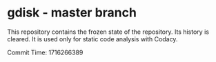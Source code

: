 # gdisk - master branch

This repository contains the frozen state of the repository.
Its history is cleared. It is used only for static code
analysis with Codacy.

Commit Time: 1716266389